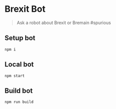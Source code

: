 # Brexit Bot

> Ask a robot about Brexit or Bremain #spurious

## Setup bot

```
npm i
```

## Local bot

```
npm start
```

## Build bot

```
npm run build
```
